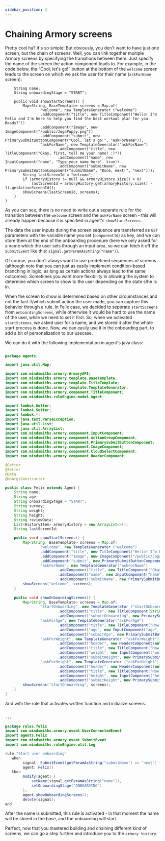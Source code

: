 ```yaml
---
sidebar_position: 4
---
```


# Chaining Armory screens

Pretty cool ha? It's so simple! But obviously, you don't want to have just one screen, but the chain of screens.
Well, you can link together multiple Armory screens by specifying the transitions between them. 
Just specify the name of the screen the action component leads to. 
For example, in the code below, the “Cool, let's go!” button at the bottom of the `welcome` screen leads to the screen on 
which we ask the user for their name (`askForName` screen):

```public class Felix extends Agent {
    String name;
    String onboardingStage = "START";

    public void showStartScreens() {
        Map<String, BaseTemplate> screens = Map.of(
                "welcome", new TemplateGenerator ("welcome")      
                .addComponent("title", new TitleComponent("Hello! I'm Felix and I'm here to help you find the best workout plan for you. Ready?"))
                .addComponent("image", new ImageComponent("/public/JogaPuppy.png"))  
                .addComponent("submit", new PrimarySubmitButtonComponent("Cool, let's go!", "askForName")),
                "askForName", new TemplateGenerator("askForName")
                        .addComponent("title", new TitleComponent("Okay, first, tell me your name? :)"))
                        .addComponent("name", new InputComponent("name", "Type your name here", true))
                        .addComponent("submitName", new PrimarySubmitButtonComponent("submitName", "Done, next!", "next")));
        String lastScreenId = "welcome";
        if (armoryHistory != null && armoryHistory.size() > 0)
            lastScreenId = armoryHistory.get(armoryHistory.size() - 1).getActiveScreenId();
        showScreens(lastScreenId, screens);
    }
}
```
As you can see, there is no need to write out a separate rule for the transition between the `welcome` screen and the `askForName`
screen - this will already happen because it is specified in agent's `showStartScreens`.

The data the user inputs during the screen sequence are transferred as `GET` parameters with the variable name you set (`componentId`) as key, 
and we can store them at the end of the onboarding procedure (here we only asked for a name which the user sets through an input area, so we can fetch it off the `SubmitEvent` like this:
`signal.getParamAsString("name")`).

Of course, you don't always want to use predefined sequences of screens (although note that you can just as easily 
implement condition-based branching in logic, as long as certain actions always lead to the same outcomes). 
Sometimes you want more flexibility in allowing the system to determine which screen to show to the user depending on the 
state s/he is in.

When the screen to show is determined based on other circumstances and not the fact if/which submit action the user made, you can capture this behavior through a rule.
In Felix case, we decided to seperate `startScreens` from `onboardingScreens`, while otherwise it would be hard to use the name of the user, while we need to set it first.
So, when we activated `startScreens`, we asked user for a name, and we stored it after the whole start process is done. 
Now, we can easily use it in the onboarding part, to add a bit of personalization to our usecase.

We can do it with the following implementation in agent's java class:

```java title="rule_engine/src/main/java/agents/Felix.java"

package agents;

import java.util.Map;

import com.mindsmiths.armory.ArmoryAPI;
import com.mindsmiths.armory.template.BaseTemplate;
import com.mindsmiths.armory.template.TitleTemplate;
import com.mindsmiths.armory.template.TemplateGenerator;
import com.mindsmiths.armory.component.TitleComponent;
import com.mindsmiths.ruleEngine.model.Agent;

import lombok.Getter;
import lombok.Setter;
import lombok.*;
import java.text.ParseException;
import java.util.List;
import java.util.ArrayList;
import com.mindsmiths.armory.component.InputComponent;
import com.mindsmiths.armory.component.ActionGroupComponent;
import com.mindsmiths.armory.component.PrimarySubmitButtonComponent;
import com.mindsmiths.armory.component.ImageComponent;
import com.mindsmiths.armory.component.CloudSelectComponent;
import com.mindsmiths.armory.component.HeaderComponent;

@Getter
@Setter
@Data
@NoArgsConstructor

public class Felix extends Agent {
    String name;
    String age;
    String onboardingStage = "START";
    String survey;
    String weight;
    String height;
    String reviewData;
    List<HistoryItem> armoryHistory = new ArrayList<>();
    String lastScreenId;

    public void showStartScreens() {
        Map<String, BaseTemplate> screens = Map.of(
                "welcome", new TemplateGenerator ("welcome")      
                .addComponent("title", new TitleComponent("Hello! I’m Felix and I’m here to help you find the best workout plan for you. Ready?"))
                .addComponent("image", new ImageComponent("/public/JogaPuppy.png"))  
                .addComponent("submit", new PrimarySubmitButtonComponent("Cool, let's go!", "askForName")),
                "askForName", new TemplateGenerator("askForName")
                        .addComponent("title", new TitleComponent("Okay, first, tell me your name? :)"))
                        .addComponent("name", new InputComponent("name", "Type your name here", true))
                        .addComponent("submitName", new PrimarySubmitButtonComponent("submitName", "Done, next!", "next")));
        showScreens("welcome", screens);
    }
    
    public void showOnboardingScreens() {
        Map<String, BaseTemplate> screens = Map.of(
                "startOnboarding", new TemplateGenerator ("startOnboarding")
                        .addComponent("title", new TitleComponent(String.format("Nice to meet you %s ! Now, to make the best workout plan only for you, I have a few questions, ready?", name)))
                        .addComponent("submitOnboarding", new PrimarySubmitButtonComponent("submitOnboarding", "Let's go!", "askForAge")),
                "askForAge", new TemplateGenerator("askForAge")      
                        .addComponent("title", new TitleComponent("How old are you?"))
                        .addComponent("age", new InputComponent("age", "Choose the age you would like to be", "age", true))
                        .addComponent("submitAge", new PrimarySubmitButtonComponent("submitAge", "Next", "askForWeight")),
                "askForWeight", new TemplateGenerator ("askForWeight")
                        .addComponent("header", new HeaderComponent(null, true))
                        .addComponent("title", new TitleComponent("How much do you weigh in kilograms?"))
                        .addComponent("weight", new InputComponent("weight", "Type your weight here", true))
                        .addComponent("submitWeight", new PrimarySubmitButtonComponent("submitWeight", "Next!", "askForHeight")),
                "askForHeight", new TemplateGenerator ("askForHeight")
                        .addComponent("header", new HeaderComponent(null, true))        
                        .addComponent("title", new TitleComponent("How tall are you in cm?"))
                        .addComponent("height", new InputComponent("height", "Type your height here", true))
                        .addComponent("submitHeight", new PrimarySubmitButtonComponent("submitHeight", "Next!", "goData")));
        showScreens("startOnboarding", screens);
    }
}
```

And with the rule that activates written function and initialize screens. 

```java title="rule_engine/src/main/resources/rules/felix/Felix.drl"
    
...
    
package rules.felix
import com.mindsmiths.armory.event.UserConnectedEvent
import agents.Felix
import com.mindsmiths.armory.event.SubmitEvent
import com.mindsmiths.ruleEngine.util.Log 

rule "Start user onboarding"
   when
        signal: SubmitEvent(getParamAsString("submitName") == "next") from entry-point "signals"
        agent: Felix()
   then
        modify(agent) {
            setName(signal.getParamAsString("name")),
            setOnboardingStage("ONBOARDING")
        };
        agent.showOnboardingScreens();
        delete(signal);
end
```
 
After the name is submitted, this rule is activated - in that moment the name will be stored in the base, and the onboarding will start. 

Perfect, now that you mastered building and chaining different kind of screens, we can go a step further and introduce you to the `armory history`.